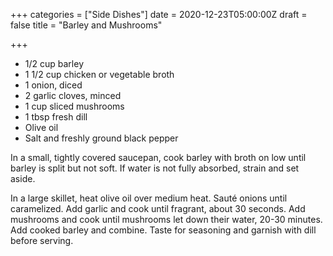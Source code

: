+++
categories = ["Side Dishes"]
date = 2020-12-23T05:00:00Z
draft = false
title = "Barley and Mushrooms"

+++
* 1/2 cup barley 
* 1 1/2 cup chicken or vegetable broth 
* 1 onion, diced 
* 2 garlic cloves, minced 
* 1 cup sliced mushrooms 
* 1 tbsp fresh dill 
* Olive oil 
* Salt and freshly ground black pepper

In a small, tightly covered saucepan, cook barley with broth on low until barley is split but not soft. If water is not fully absorbed, strain and set aside. 

In a large skillet, heat olive oil over medium heat. Sauté onions until caramelized. Add garlic and cook until fragrant, about 30 seconds. Add mushrooms and cook until mushrooms let down their water, 20-30 minutes. Add cooked barley and combine. Taste for seasoning and garnish with dill before serving.